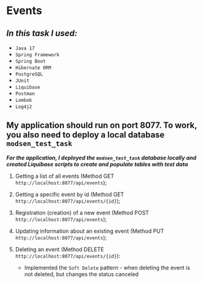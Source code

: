 # Events

## ***In this task I used:***

* `Java 17`
* `Spring Framework`
* `Spring Boot`
* `Hibernate ORM`
* `PostgreSQL`
* `JUnit`
* `Liquibase`
* `Postman`
* `Lombok`
* `Log4j2`

## My application should run on port 8077. To work, you also need to deploy a local database `modsen_test_task`

***For the application, I deployed the `modsen_test_task` database locally and created Liquibase scripts to create and populate tables with test data***

1. Getting a list of all events (Method GET `http://localhost:8077/api/events`);
2. Getting a specific event by id (Method GET `http://localhost:8077/api/events/{id}`);
3. Registration (creation) of a new event (Method POST `http://localhost:8077/api/events`);
4. Updating information about an existing event (Method PUT `http://localhost:8077/api/events`);
5. Deleting an event (Method DELETE `http://localhost:8077/api/events/{id}`):

   *  Implemented the `Soft Delete` pattern - when deleting the event is not deleted, but changes the status canceled
